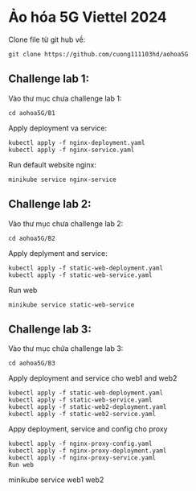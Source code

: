 # Ảo hóa 5G Viettel 2024

Clone file từ git hub về:
```
git clone https://github.com/cuong111103hd/aohoa5G
```
## Challenge lab 1:
Vào thư mục chưa challenge lab 1:

```
cd aohoa5G/B1
```
Apply deployment va service:
```
kubectl apply -f nginx-deployment.yaml
kubectl apply -f nginx-service.yaml
```
Run default website nginx:
```
minikube service nginx-service 
```
## Challenge lab 2:

Vào thư mục chưa challenge lab 2:
```
cd aohoa5G/B2
```
Apply deplyment and service:
```
kubectl apply -f static-web-deployment.yaml
kubectl apply -f static-web-service.yaml
```
Run web
```
minikube service static-web-service
```
## Challenge lab 3:

Vào thư mục chứa challenge lab 3:
```
cd aohoa5G/B3
```
Apply deployment and service cho web1 and web2
```
kubectl apply -f static-web-deployment.yaml
kubectl apply -f static-web-service.yaml
kubectl apply -f static-web2-deployment.yaml
kubectl apply -f static-web2-service.yaml
```
Appy deployment, service and config cho proxy
```
kubectl apply -f nginx-proxy-config.yaml
kubectl apply -f nginx-proxy-deployment.yaml
kubectl apply -f nginx-proxy-service.yaml
Run web
```
minikube service web1 web2
```
